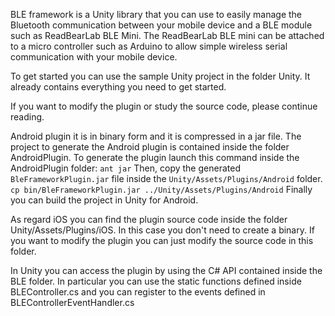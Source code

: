 BLE framework is a Unity library that you can use to easily manage the Bluetooth communication between your mobile device and a BLE module such as ReadBearLab BLE Mini.
The ReadBearLab BLE mini can be attached to a micro controller such as Arduino to allow simple wireless serial communication with your mobile device.

To get started you can use the sample Unity project in the folder Unity. It already contains everything you need to get started.

If you want to modify the plugin or study the source code, please continue reading.

Android plugin it is in binary form and it is compressed in a jar file. The project to generate the Android plugin is contained inside the folder AndroidPlugin.
To generate the plugin launch this command inside the AndroidPlugin folder:
`ant jar`
Then, copy the generated `BleFrameworkPlugin.jar` file inside the `Unity/Assets/Plugins/Android` folder.
`cp bin/BleFrameworkPlugin.jar ../Unity/Assets/Plugins/Android`
Finally you can build the project in Unity for Android.

As regard iOS you can find the plugin source code inside the folder Unity/Assets/Plugins/iOS. In this case you don't need to create a binary. If you want to modify the plugin you can just modify the source code in this folder.

In Unity you can access the plugin by using the C# API contained inside the BLE folder. In particular you can use the static functions defined inside BLEController.cs and you can register to the events defined in BLEControllerEventHandler.cs
